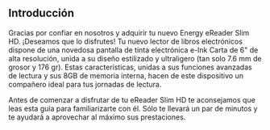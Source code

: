 ## Introducción

Gracias por confiar en nosotros y adquirir tu nuevo Energy eReader Slim HD. ¡Deseamos que lo disfrutes! Tu nuevo lector de libros electrónicos dispone de una novedosa pantalla de tinta electrónica e-Ink Carta de 6" de alta resolución, unida a su diseño estilizado y ultraligero (tan solo 7.6 mm de grosor y 176 gr). Estas características, unidas a sus funciones avanzadas de lectura y sus 8GB de memoria interna, hacen de este dispositivo un compañero ideal para tus jornadas de lectura.

Antes de comenzar a disfrutar de tu eReader Slim HD te aconsejamos que leas esta guía para familiarizarte con él. Sólo te llevará un par de minutos y te ayudará a aprovechar al máximo sus prestaciones.
